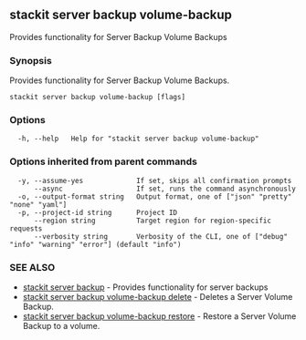 ## stackit server backup volume-backup

Provides functionality for Server Backup Volume Backups

### Synopsis

Provides functionality for Server Backup Volume Backups.

```
stackit server backup volume-backup [flags]
```

### Options

```
  -h, --help   Help for "stackit server backup volume-backup"
```

### Options inherited from parent commands

```
  -y, --assume-yes             If set, skips all confirmation prompts
      --async                  If set, runs the command asynchronously
  -o, --output-format string   Output format, one of ["json" "pretty" "none" "yaml"]
  -p, --project-id string      Project ID
      --region string          Target region for region-specific requests
      --verbosity string       Verbosity of the CLI, one of ["debug" "info" "warning" "error"] (default "info")
```

### SEE ALSO

* [stackit server backup](./stackit_server_backup.md)	 - Provides functionality for server backups
* [stackit server backup volume-backup delete](./stackit_server_backup_volume-backup_delete.md)	 - Deletes a Server Volume Backup.
* [stackit server backup volume-backup restore](./stackit_server_backup_volume-backup_restore.md)	 - Restore a Server Volume Backup to a volume.


